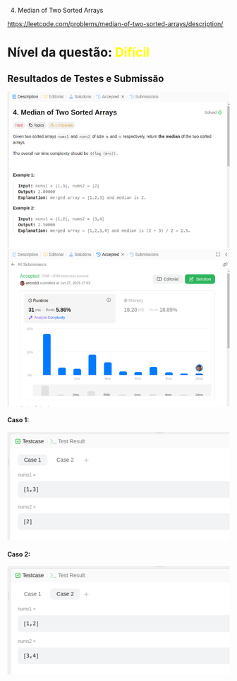 4. Median of Two Sorted Arrays

https://leetcode.com/problems/median-of-two-sorted-arrays/description/

# Nível da questão:  <span style="color: yellow;">Difícil</span>

## Resultados de Testes e Submissão

![](/Assets/descrissao4dificil.png)
![](/Assets/submissao4dificil.png)


#### Caso 1:
![](/Assets/caso1teste4dificil.png)

#### Caso 2:
![](/Assets/caso2teste4dificil.png)

